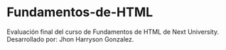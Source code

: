 # Fundamentos-de-HTML
Evaluación final del curso de Fundamentos de HTML de Next University.
Desarrollado por: Jhon Harryson Gonzalez.
